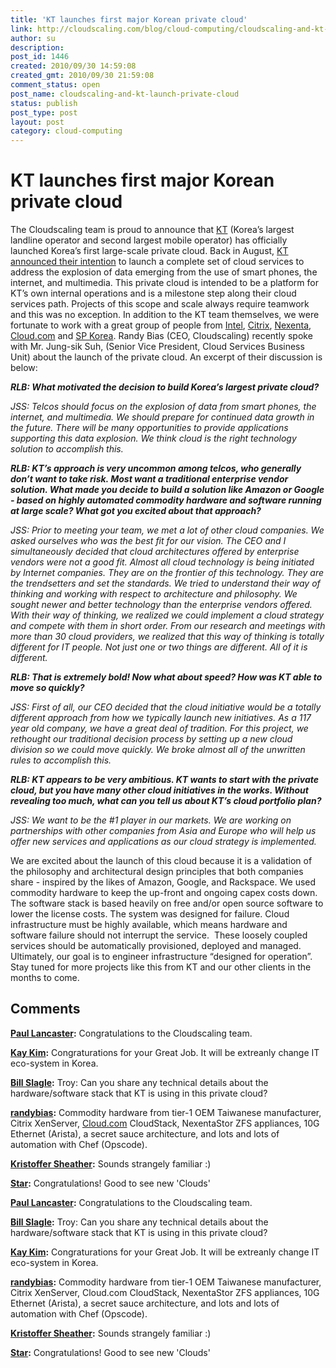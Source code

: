 ```yaml
---
title: 'KT launches first major Korean private cloud'
link: http://cloudscaling.com/blog/cloud-computing/cloudscaling-and-kt-launch-private-cloud/
author: su
description: 
post_id: 1446
created: 2010/09/30 14:59:08
created_gmt: 2010/09/30 21:59:08
comment_status: open
post_name: cloudscaling-and-kt-launch-private-cloud
status: publish
post_type: post
layout: post
category: cloud-computing
---
```


# KT launches first major Korean private cloud

The Cloudscaling team is proud to announce that [KT](http://www.kt.com/eng/main.jsp) (Korea’s largest landline operator and second largest mobile operator) has officially launched Korea’s first large-scale private cloud. Back in August, [KT announced their intention](http://joongangdaily.joins.com/article/view.asp?aid=2924254) to launch a complete set of cloud services to address the explosion of data emerging from the use of smart phones, the internet, and multimedia. This private cloud is intended to be a platform for KT’s own internal operations and is a milestone step along their cloud services path. Projects of this scope and scale always require teamwork and this was no exception. In addition to the KT team themselves, we were fortunate to work with a great group of people from [Intel](http://www.intel.com), [Citrix](http://www.citrix.com), [Nexenta](http://www.nexenta.com), [Cloud.com](http://www.cloud.com) and [SP Korea](http://www.spkr.co.kr/). Randy Bias (CEO, Cloudscaling) recently spoke with Mr. Jung-sik Suh, (Senior Vice President, Cloud Services Business Unit) about the launch of the private cloud. An excerpt of their discussion is below: 

_**RLB: What motivated the decision to build Korea’s largest private cloud?**_

_JSS: Telcos should focus on the explosion of data from smart phones, the internet, and multimedia. We should prepare for continued data growth in the future. There will be many opportunities to provide applications supporting this data explosion. We think cloud is the right technology solution to accomplish this._

_**RLB: KT’s approach is very uncommon among telcos, who generally don’t want to take risk. Most want a traditional enterprise vendor solution. What made you decide to build a solution like Amazon or Google - based on highly automated commodity hardware and software running at large scale? What got you excited about that approach?**_

_JSS: Prior to meeting your team, we met a lot of other cloud companies. We asked ourselves who was the best fit for our vision. The CEO and I simultaneously decided that cloud architectures offered by enterprise vendors were not a good fit. Almost all cloud technology is being initiated by Internet companies. They are on the frontier of this technology. They are the trendsetters and set the standards. We tried to understand their way of thinking and working with respect to architecture and philosophy. We sought newer and better technology than the enterprise vendors offered. With their way of thinking, we realized we could implement a cloud strategy and compete with them in short order. From our research and meetings with more than 30 cloud providers, we realized that this way of thinking is totally different for IT people. Not just one or two things are different. All of it is different._

_**RLB: That is extremely bold! Now what about speed? How was KT able to move so quickly?**_

_JSS: First of all, our CEO decided that the cloud initiative would be a totally different approach from how we typically launch new initiatives. As a 117 year old company, we have a great deal of tradition. For this project, we rethought our traditional decision process by setting up a new cloud division so we could move quickly. We broke almost all of the unwritten rules to accomplish this._

_**RLB: KT appears to be very ambitious. KT wants to start with the private cloud, but you have many other cloud initiatives in the works. Without revealing too much, what can you tell us about KT’s cloud portfolio plan?**_

_JSS: We want to be the #1 player in our markets. We are working on partnerships with other companies from Asia and Europe who will help us offer new services and applications as our cloud strategy is implemented._

We are excited about the launch of this cloud because it is a validation of the philosophy and architectural design principles that both companies share - inspired by the likes of Amazon, Google, and Rackspace. We used commodity hardware to keep the up-front and ongoing capex costs down. The software stack is based heavily on free and/or open source software to lower the license costs. The system was designed for failure. Cloud infrastructure must be highly available, which means hardware and software failure should not interrupt the service.  These loosely coupled services should be automatically provisioned, deployed and managed. Ultimately, our goal is to engineer infrastructure “designed for operation”. Stay tuned for more projects like this from KT and our other clients in the months to come.

## Comments

**[Paul Lancaster](#590 "2010-09-30 15:43:31"):** Congratulations to the Cloudscaling team.

**[Kay Kim](#591 "2010-09-30 16:22:21"):** Congraturations for your Great Job. It will be extreanly change IT eco-system in Korea.

**[Bill Slagle](#592 "2010-09-30 16:13:17"):** Troy: Can you share any technical details about the hardware/software stack that KT is using in this private cloud?

**[randybias](#593 "2010-09-30 17:19:06"):** Commodity hardware from tier-1 OEM Taiwanese manufacturer, Citrix XenServer, [Cloud.com](http://Cloud.com) CloudStack, NexentaStor ZFS appliances, 10G Ethernet (Arista), a secret sauce architecture, and lots and lots of automation with Chef (Opscode).

**[Kristoffer Sheather](#594 "2010-09-30 19:00:22"):** Sounds strangely familiar :)

**[Star](#599 "2010-10-07 01:34:38"):** Congratulations! Good to see new 'Clouds'

**[Paul Lancaster](#2281 "2010-09-30 15:43:00"):** Congratulations to the Cloudscaling team.

**[Bill Slagle](#2282 "2010-09-30 16:13:00"):** Troy: Can you share any technical details about the hardware/software stack that KT is using in this private cloud?

**[Kay Kim](#2283 "2010-09-30 16:22:00"):** Congraturations for your Great Job. It will be extreanly change IT eco-system in Korea.

**[randybias](#2284 "2010-09-30 17:19:00"):** Commodity hardware from tier-1 OEM Taiwanese manufacturer, Citrix XenServer, Cloud.com CloudStack, NexentaStor ZFS appliances, 10G Ethernet (Arista), a secret sauce architecture, and lots and lots of automation with Chef (Opscode).

**[Kristoffer Sheather](#2285 "2010-09-30 19:00:00"):** Sounds strangely familiar :)

**[Star](#2286 "2010-10-07 01:34:00"):** Congratulations! Good to see new 'Clouds'

